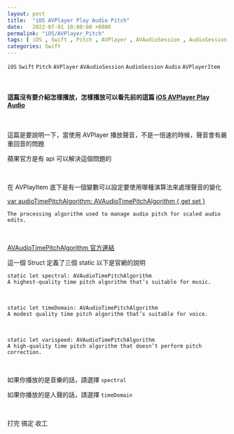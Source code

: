```yaml
---
layout: post
title:  "iOS AVPlayer Play Audio Pitch"
date:   2022-07-01 10:00:00 +0800
permalink: "iOS/AVPlayer_Pitch"
tags: [ iOS , Swift , Pitch , AVPlayer , AVAudioSession , AudioSession , Audio , AVPlayerItem ]
categories: Swift
---
```


`iOS` `Swift` `Pitch` `AVPlayer` `AVAudioSession` `AudioSession` `Audio` `AVPlayerItem`

<br>

#### 這篇沒有要介紹怎樣播放，怎樣播放可以看先前的這篇 <a href="/iOS/AVPlayer" target="_blank">iOS AVPlayer Play Audio</a>

<br>

這篇是要說明一下，當使用 AVPlayer 播放聲音，不是一倍速的時候，聲音會有嚴重回音的問題

蘋果官方是有 api 可以解決這個問題的

<br>

在 AVPlayItem 底下是有一個變數可以設定要使用哪種演算法來處理聲音的變化

<a href="https://developer.apple.com/documentation/avfoundation/avplayeritem/1385855-audiotimepitchalgorithm" target="_">var audioTimePitchAlgorithm: AVAudioTimePitchAlgorithm { get set }</a>

```The processing algorithm used to manage audio pitch for scaled audio edits.```

<br>



<a href="https://developer.apple.com/documentation/avfoundation/avaudiotimepitchalgorithm" target="_">AVAudioTimePitchAlgorithm 官方連結</a>

這一個 Struct 定義了三個 static 以下是官網的說明



    static let spectral: AVAudioTimePitchAlgorithm
    A highest-quality time pitch algorithm that’s suitable for music.

<br>

    static let timeDomain: AVAudioTimePitchAlgorithm
    A modest quality time pitch algorithm that’s suitable for voice.

<br>

    static let varispeed: AVAudioTimePitchAlgorithm
    A high-quality time pitch algorithm that doesn’t perform pitch correction.


<br>

如果你播放的是音樂的話，請選擇 `spectral`

如果你播放的是人聲的話，請選擇 `timeDomain`

<br>

打完 搞定 收工